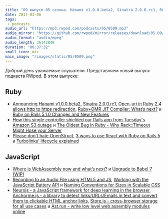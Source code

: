 ```yaml
---
title: "09 выпуск 05 сезона. Hanami v1.0.0.beta2, Sinatra 2.0.0.rc1, Ruby+OMR JIT Compiler, Neurojs, Anchorme.js, Ast.run и прочее"
date: 2017-03-06
tags:
 - podcasts
audio_url: "https://mp3.rwpod.com/podcasts/05/0509.mp3"
audio_mirror: "https://github.com/rwpod/mirror/releases/download/05.09/0509.mp3"
audio_format: "audio/mpeg"
audio_length: 36142848
duration: "00:37:32"
small_icon: mic
main_image: "/images/static/05/0509.png"
---
```


Добрый день уважаемые слушатели. Представляем новый выпуск подкаста RWpod. В этом выпуске:

## Ruby

 - [Announcing Hanami v1.0.0.beta2](http://hanamirb.org/blog/2017/03/02/announcing-hanami-100beta2.html), [Sinatra 2.0.0.rc1](https://github.com/sinatra/sinatra/releases/tag/v2.0.0.rc1), [Open-uri in Ruby 2.4 allows http to https redirection](http://blog.bigbinary.com/2017/03/02/open-uri-in-ruby-2-4-allows-http-to-https-redirection.html), [Ruby+OMR JIT Compiler: What’s next?](https://developer.ibm.com/open/2017/03/01/ruby-omr-jit-compiler-whats-next/) и [Ruby on Rails 5.1.0 Changes and New Features](https://www.driftingruby.com/episodes/ruby-on-rails-5-1-0-changes-and-new-features)
 - [How this single controller shielded our Rails app from Tuesday's Amazon S3 outage](https://developers.supportbee.com/blog/shielding-from-s3-outages-in-rails/) и [The Oldest Bug In Ruby - Why Rack::Timeout Might Hose your Server](http://www.schneems.com/2017/02/21/the-oldest-bug-in-ruby-why-racktimeout-might-hose-your-server/)
 - [Please don't hate OpenStruct](http://lunarem.com/blog/please-dont-hate-open-struct.html), [3 ways to use React with Ruby on Rails 5](https://learnetto.com/blog/3-ways-to-use-react-with-ruby-on-rails-5) и [Turbolinks' lifecycle explained](https://sevos.io/2017/02/27/turbolinks-lifecycle-explained.html)

## JavaScript

 - [Where is WebAssembly now and what’s next?](https://hacks.mozilla.org/2017/02/where-is-webassembly-now-and-whats-next/) и [Upgrade to Babel 7 (WIP)](https://babeljs.io/blog/2017/03/01/upgrade-to-babel-7)
 - [Recording to an Audio File using HTML5 and JS](https://air.ghost.io/recording-to-an-audio-file-using-html5-and-js/), [Working with the JavaScript Battery API](http://www.developerdrive.com/2017/03/working-with-the-javascript-battery-api/) и [Naming Conventions for Sizes in Scalable CSS](https://speckyboy.com/naming-conventions-sizes-scalable-css/)
 - [Neurojs - a JavaScript framework for deep learning in the browser](https://github.com/janhuenermann/neurojs), [Anchorme.js - a library to detect links/URLs/Emails in text and convert them to clickable HTML anchor links](http://alexcorvi.github.io/anchorme.js/), [Store.js - cross-browser storage for all use cases](https://github.com/marcuswestin/store.js/) и [Ast.run - write low level web assembly modules online](http://ast.run/)

<!--more-->
